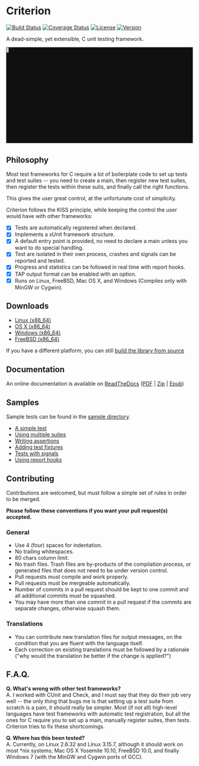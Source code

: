 
Criterion
=========

[![Build Status](https://travis-ci.org/Snaipe/Criterion.svg?branch=master)](https://travis-ci.org/Snaipe/Criterion) 
[![Coverage Status](https://coveralls.io/repos/Snaipe/Criterion/badge.svg?branch=master)](https://coveralls.io/r/Snaipe/Criterion?branch=master) 
[![License](https://img.shields.io/badge/license-MIT-blue.svg?style=flat)](https://github.com/Snaipe/Criterion/blob/master/LICENSE) 
[![Version](https://img.shields.io/github/tag/Snaipe/Criterion.svg?label=version&style=flat)](https://github.com/Snaipe/Criterion/releases) 

A dead-simple, yet extensible, C unit testing framework.

![Screencast](./doc/screencast.gif)

## Philosophy

Most test frameworks for C require a lot of boilerplate code to
set up tests and test suites -- you need to create a main,
then register new test suites, then register the tests within
these suits, and finally call the right functions.

This gives the user great control, at the unfortunate cost of simplicity.

Criterion follows the KISS principle, while keeping the control
the user would have with other frameworks:

* [x] Tests are automatically registered when declared.
* [x] Implements a xUnit framework structure.
* [x] A default entry point is provided, no need to declare a main
  unless you want to do special handling.
* [x] Test are isolated in their own process, crashes and signals can be
  reported and tested.
* [x] Progress and statistics can be followed in real time with report hooks.
* [x] TAP output format can be enabled with an option.
* [x] Runs on Linux, FreeBSD, Mac OS X, and Windows (Compiles only with MinGW or Cygwin).

## Downloads

* [Linux (x86_64)](https://github.com/Snaipe/Criterion/releases/download/v1.1.0/criterion-1.1.0-linux-x86_64.tar.bz2)
* [OS X (x86_64)](https://github.com/Snaipe/Criterion/releases/download/v1.1.0/criterion-1.1.0-osx-x86_64.tar.bz2)
* [Windows (x86_64)](https://github.com/Snaipe/Criterion/releases/download/v1.1.0/criterion-1.1.0-win-x86_64.tar.bz2)
* [FreeBSD (x86_64)](https://github.com/Snaipe/Criterion/releases/download/v1.1.0/criterion-1.1.0-freebsd-x86_64.tar.bz2)

If you have a different platform, you can still [build the library from source](http://criterion.readthedocs.org/en/latest/setup.html#installation)

## Documentation

An online documentation is available on [ReadTheDocs][online-docs]
([PDF][pdf-docs] | [Zip][zip-docs] | [Epub][epub-docs])

## Samples

Sample tests can be found in the [sample directory][samples].

* [A simple test][sample-simple]
* [Using multiple suites][sample-suites]
* [Writing assertions][sample-asserts]
* [Adding test fixtures][sample-fixtures]
* [Tests with signals][sample-signal]
* [Using report hooks][sample-report]

## Contributing

Contributions are welcomed, but must follow a simple set of rules in order to
be merged.

**Please follow these conventions if you want your pull request(s) accepted.**

### General

* Use 4 (four) spaces for indentation.
* No trailing whitespaces.
* 80 chars column limit.
* No trash files. Trash files are by-products of the compilation process, or
  generated files that does not need to be under version control.
* Pull requests must compile and work properly.
* Pull requests must be mergeable automatically.
* Number of commits in a pull request should be kept to one commit and all
  additional commits must be squashed.
* You may have more than one commit in a pull request if the commits are
  separate changes, otherwise squash them.

### Translations

* You can contribute new translation files for output messages, on the
  condition that you are fluent with the language itself.
* Each correction on existing translations must be followed by a
  rationale ("why would the translation be better if the change is applied?")

## F.A.Q.

**Q. What's wrong with other test frameworks?**  
A. I worked with CUnit and Check, and I must say that they do their job
   very well -- the only thing that bugs me is that setting up a test
   suite from scratch is a pain, it should really be simpler. Most
   (if not all) high-level languages have test frameworks with automatic
   test registration, but all the ones for C require you to set up a
   main, manually register suites, then tests. Criterion tries to
   fix these shortcomings.

**Q. Where has this been tested?**  
A. Currently, on Linux 2.6.32 and Linux 3.15.7, although it should work on
   most \*nix systems; Mac OS X Yosemite 10.10, FreeBSD 10.0, and finally
   Windows 7 (with the MinGW and Cygwin ports of GCC).

[online-docs]: http://criterion.readthedocs.org/
[pdf-docs]: http://readthedocs.org/projects/criterion/downloads/pdf/latest/
[zip-docs]: http://readthedocs.org/projects/criterion/downloads/htmlzip/latest/
[epub-docs]: http://readthedocs.org/projects/criterion/downloads/epub/latest/

[samples]: ./samples/
[sample-simple]: ./samples/simple.c
[sample-suites]: ./samples/suites.c
[sample-asserts]: ./samples/asserts.c
[sample-fixtures]: ./samples/fixtures.c
[sample-signal]: ./samples/signal.c
[sample-report]: ./samples/report.c

